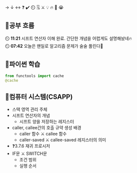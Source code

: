 → ↓ ↔ ❓ ✔️ ⏲️ 🗓️ ⚔️ 💡 🔥 🎵 😭

## 🧠공부 흐름
⏲️ **11:21** 시프트 연산자 이해 완료. 간단한 개념을 어렵게도 설명해놨네🔥  
⏲️ **07:42** 오늘은 왠일로 알고리즘 문제가 술술 풀린다🎵  

## 🐍파이썬 학습
```python
from functools import cache 
@cache
```

## 📓컴퓨터 시스템(CSAPP)
- 스택 영역 관리 주체
- 시프트 연산자의 개념
    - 시프트 양을 저장하는 레지스터
- caller, callee간의 호출 규약 생성 배경
    - caller 함수 ⚔️ callee 함수
    - caller-saved ⚔️ callee-saved 레지스터의 의미
- ❓3.7.6 재귀 프로시저
- IF문 ⚔️ SWITCH문
    - 조건 범위
    - 실행 순서

